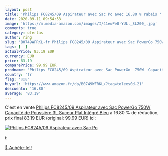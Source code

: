 ```yaml
---
layout: post
title: 'Philips FC8245/09 Aspirateur avec Sac Po avec 16.80 % rabais '
date: 2020-09-11 09:54:53
image: 'https://m.media-amazon.com/images/I/41ewPe0-YUL._SL200_.jpg'
comments: true
category: ofertas
author: ring
slug: 'B0749WFRKL-fr Philips FC8245/09 Aspirateur avec Sac PowerGo 750W...'
tags: [  ]
actualPrice: 83.19 EUR
currency: EUR
price: 83.19
comparePrice: 99.99 EUR
prodname: 'Philips FC8245/09 Aspirateur avec Sac PowerGo  750W  Capacité de Poussière 3L  Suceur Plat Intégré  Bleu'
country: 'fr'
flag: '🇫🇷'
buyurl: 'https://www.amazon.fr/dp/B0749WFRKL/?tag=tolees0d-21'
descuento: '16.80'
average: '83.19'
---
```


C'est en vente [Philips FC8245/09 Aspirateur avec Sac PowerGo  750W  Capacité de Poussière 3L  Suceur Plat Intégré  Bleu](https://www.amazon.fr/dp/B0749WFRKL/?tag=tolees0d-21)  à  16.80 % de réduction, prix final  83.19 EUR (original: 99.99 EUR) ici:

[![Philips FC8245/09 Aspirateur avec Sac Po](https://m.media-amazon.com/images/I/41ewPe0-YUL._SL200_.jpg)](https://www.amazon.fr/dp/B0749WFRKL/?tag=tolees0d-21)

ℹ️:


[🛒 Achète-le!!](https://www.amazon.fr/dp/B0749WFRKL/?tag=tolees0d-21)
